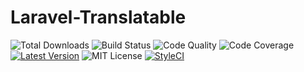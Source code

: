 Laravel-Translatable
====================

![Total Downloads](https://img.shields.io/packagist/dt/astrotomic/laravel-translatable.svg?style=flat-square)
![Build Status](https://img.shields.io/circleci/build/github/Astrotomic/laravel-translatable/master.svg?style=flat-square)
![Code Quality](https://img.shields.io/scrutinizer/quality/g/Astrotomic/laravel-translatable/master.svg?style=flat-square)
![Code Coverage](https://img.shields.io/scrutinizer/coverage/g/Astrotomic/laravel-translatable/master.svg?style=flat-square)
[![Latest Version](http://img.shields.io/packagist/v/astrotomic/laravel-translatable.svg?style=flat-square)](https://packagist.org/packages/astrotomic/laravel-translatable)
![MIT License](https://img.shields.io/github/license/Astrotomic/laravel-translatable.svg?color=blue&style=flat-square)
[![StyleCI](https://styleci.io/repos/192333549/shield)](https://styleci.io/repos/192333549)
